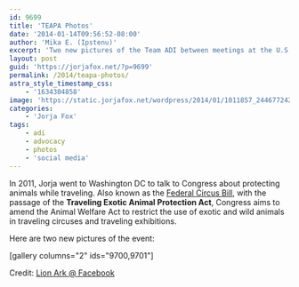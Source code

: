 ```yaml
---
id: 9699
title: 'TEAPA Photos'
date: '2014-01-14T09:56:52-08:00'
author: 'Mika E. (Ipstenu)'
excerpt: 'Two new pictures of the Team ADI between meetings at the U.S. Congress during the launch of the Traveling Exotic Animal Protection Act.'
layout: post
guid: 'https://jorjafox.net/?p=9699'
permalink: /2014/teapa-photos/
astra_style_timestamp_css:
    - '1634304858'
image: 'https://static.jorjafox.net/wordpress/2014/01/1011857_244677242370141_2112454778_n.jpg'
categories:
    - 'Jorja Fox'
tags:
    - adi
    - advocacy
    - photos
    - 'social media'
---
```


In 2011, Jorja went to Washington DC to talk to Congress about protecting animals while traveling. Also known as the <a href="http://www.federalcircusbill.org/">Federal Circus Bill</a>, with the passage of the <b>Traveling Exotic Animal Protection Act</b>, Congress aims to amend the Animal Welfare Act to restrict the use of exotic and wild animals in traveling circuses and traveling exhibitions.

Here are two new pictures of the event:

[gallery columns="2" ids="9700,9701"]

Credit: <a href="https://www.facebook.com/photo.php?fbid=244677242370141&amp;set=a.146892092148657.1073741826.146882198816313&amp;type=1&amp;stream_ref=10">Lion Ark @ Facebook</a>